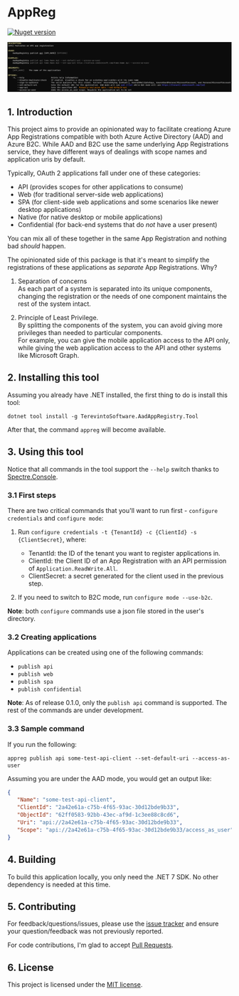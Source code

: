 # AppReg

[![Nuget version](https://img.shields.io/nuget/v/TerevintoSoftware.AadAppRegistry.Tool)](https://www.nuget.org/packages/TerevintoSoftware.AadAppRegistry.Tool/)

![Sample image of the help screen for the publish api command](https://github.com/CamiloTerevinto/TerevintoSoftware.AadAppRegistry/blob/main/assets/sample.png?raw=true)

## 1. Introduction

This project aims to provide an opinionated way to facilitate creationg Azure App Registrations compatible with both Azure Active Directory (AAD) and Azure B2C. 
While AAD and B2C use the same underlying App Registrations service, they have different ways of dealings with scope names and application uris by default. 

Typically, OAuth 2 applications fall under one of these categories:

* API (provides scopes for other applications to consume)
* Web (for traditional server-side web applications)
* SPA (for client-side web applications and some scenarios like newer desktop applications)
* Native (for native desktop or mobile applications)
* Confidential (for back-end systems that do *not* have a user present)

You can mix all of these together in the same App Registration and nothing bad *should* happen. 

The opinionated side of this package is that it's meant to simplify the registrations of these applications as *separate* App Registrations. Why?

1. Separation of concerns  
As each part of a system is separated into its unique components, changing the registration or the needs of one component maintains the rest of the system intact.

2. Principle of Least Privilege.  
By splitting the components of the system, you can avoid giving more privileges than needed to particular components.   
For example, you can give the mobile application access to the API only, while giving the web application access to the API and other systems like Microsoft Graph.

## 2. Installing this tool

Assuming you already have .NET installed, the first thing to do is install this tool:

```
dotnet tool install -g TerevintoSoftware.AadAppRegistry.Tool
```

After that, the command `appreg` will become available. 

## 3. Using this tool

Notice that all commands in the tool support the `--help` switch thanks to [Spectre.Console](https://spectreconsole.net/).

### 3.1 First steps
There are two critical commands that you'll want to run first - `configure credentials` and `configure mode`:

1. Run `configure credentials -t {TenantId} -c {ClientId} -s {ClientSecret}`, where:
   * TenantId: the ID of the tenant you want to register applications in.
   * ClientId: the Client ID of an App Registration with an API permission of `Application.ReadWrite.All`.
   * ClientSecret: a secret generated for the client used in the previous step.

2. If you need to switch to B2C mode, run `configure mode --use-b2c`.

**Note**: both `configure` commands use a json file stored in the user's directory.

### 3.2 Creating applications

Applications can be created using one of the following commands:

* `publish api`
* `publish web`
* `publish spa`
* `publish confidential`

**Note**: As of release 0.1.0, only the `publish api` command is supported. The rest of the commands are under development.

### 3.3 Sample command

If you run the following: 

```
appreg publish api some-test-api-client --set-default-uri --access-as-user
```

Assuming you are under the AAD mode, you would get an output like:

```json
{
   "Name": "some-test-api-client",
   "ClientId": "2a42e61a-c75b-4f65-93ac-30d12bde9b33",
   "ObjectId": "62ff0583-92bb-43ec-af9d-1c3ee88c8cd6",
   "Uri": "api://2a42e61a-c75b-4f65-93ac-30d12bde9b33",
   "Scope": "api://2a42e61a-c75b-4f65-93ac-30d12bde9b33/access_as_user"
}
```

## 4. Building 

To build this application locally, you only need the .NET 7 SDK. No other dependency is needed at this time.

## 5. Contributing

For feedback/questions/issues, please use the [issue tracker](https://github.com/CamiloTerevinto/TerevintoSoftware.AadAppRegistry/issues) and ensure your question/feedback was not previously reported.

For code contributions, I'm glad to accept [Pull Requests](https://github.com/CamiloTerevinto/TerevintoSoftware.AadAppRegistry/pulls).


## 6. License

This project is licensed under the [MIT license](license.txt).
